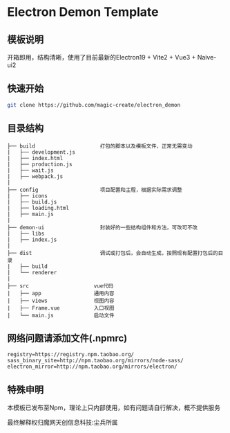 # Electron Demon Template

## 模板说明

开箱即用，结构清晰，使用了目前最新的Electron19 + Vite2 + Vue3 + Naive-ui2

## 快速开始

```sh
git clone https://github.com/magic-create/electron_demon
```
## 目录结构

```tree
├── build                     打包的脚本以及模板文件，正常无需变动
|   ├── development.js
|   ├── index.html
|   ├── production.js
|   ├── wait.js
|   ├── webpack.js
|
├── config                    项目配置和主程，根据实际需求调整
|   ├── icons
|   ├── build.js
|   ├── loading.html
|   ├── main.js
|
├── demon-ui                  封装好的一些结构组件和方法，可改可不改
|   ├── libs
|   ├── index.js
|
├── dist                      调试或打包后，会自动生成，按照现有配置打包后的目录
|   ├── build
|   └── renderer
|
├── src						vue代码
|   ├── app					通用内容
|   ├── views				视图内容
|   ├── Frame.vue			入口视图
|   └── main.js				启动文件
```

## 网络问题请添加文件(.npmrc)

```
registry=https://registry.npm.taobao.org/
sass_binary_site=http://npm.taobao.org/mirrors/node-sass/
electron_mirror=http://npm.taobao.org/mirrors/electron/
```

## 特殊申明

本模板已发布至Npm，理论上只内部使用，如有问题请自行解决，概不提供服务

最终解释权归魔网天创信息科技:尘兵所属